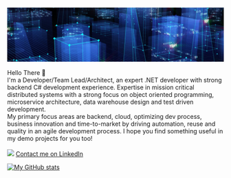 ![Header image](https://github.com/matjazbravc/matjazbravc/blob/main/profile_background.jpg?raw=true)

Hello There 👋
<br />
I'm a Developer/Team Lead/Architect, an expert .NET developer with strong  backend C# development experience. Expertise in mission critical distributed systems with a strong focus on object oriented programming, microservice architecture, data warehouse design and test driven development.
<br />
My primary focus areas are backend, cloud, optimizing dev process, business innovation and time-to-market by driving automation, reuse and quality in an agile development process. I hope you find something useful in my demo projects for you too!
<br />
<br />
[<img src="https://static.licdn.com/scds/common/u/img/webpromo/btn_in_20x15.png">](https://www.linkedin.com/in/matjazbravc/)
[Contact me on LinkedIn](https://www.linkedin.com/in/matjazbravc/)

[![My GitHub stats](https://github-readme-stats.vercel.app/api?username=matjazbravc&show_icons=true&theme=light)](https://github.com/anuraghazra/github-readme-stats)
